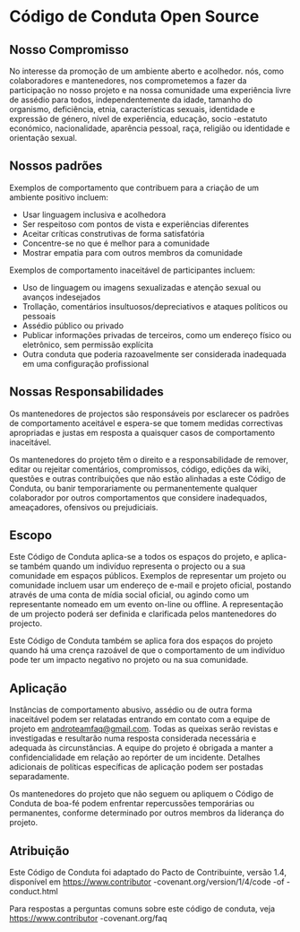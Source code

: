 # Código de Conduta Open Source

## Nosso Compromisso

No interesse da promoção de um ambiente aberto e acolhedor. nós, como colaboradores e mantenedores, nos comprometemos a fazer da participação no nosso projeto e na nossa comunidade uma experiência livre de assédio para todos, independentemente da idade, tamanho do organismo, deficiência, etnia, características sexuais, identidade e expressão de género, nível de experiência, educação, socio -estatuto económico, nacionalidade, aparência pessoal, raça, religião ou identidade e orientação sexual.

## Nossos padrões

Exemplos de comportamento que contribuem para a criação de um ambiente positivo incluem:

  - Usar linguagem inclusiva e acolhedora
  - Ser respeitoso com pontos de vista e experiências diferentes
  - Aceitar críticas construtivas de forma satisfatória
  - Concentre-se no que é melhor para a comunidade
  - Mostrar empatia para com outros membros da comunidade

Exemplos de comportamento inaceitável de participantes incluem:

  - Uso de linguagem ou imagens sexualizadas e atenção sexual ou avanços indesejados
  - Trollação, comentários insultuosos/depreciativos e ataques políticos ou pessoais
  - Assédio público ou privado
  - Publicar informações privadas de terceiros, como um endereço físico ou eletrônico, sem permissão explícita
  - Outra conduta que poderia razoavelmente ser considerada inadequada em uma configuração profissional

## Nossas Responsabilidades

Os mantenedores de projectos são responsáveis por esclarecer os padrões de comportamento aceitável e espera-se que tomem medidas correctivas apropriadas e justas em resposta a quaisquer casos de comportamento inaceitável.

Os mantenedores do projeto têm o direito e a responsabilidade de remover, editar ou rejeitar comentários, compromissos, código, edições da wiki, questões e outras contribuições que não estão alinhadas a este Código de Conduta, ou banir temporariamente ou permanentemente qualquer colaborador por outros comportamentos que considere inadequados, ameaçadores, ofensivos ou prejudiciais.

## Escopo

Este Código de Conduta aplica-se a todos os espaços do projeto, e aplica-se também quando um indivíduo representa o projecto ou a sua comunidade em espaços públicos. Exemplos de representar um projeto ou comunidade incluem usar um endereço de e-mail e projeto oficial, postando através de uma conta de mídia social oficial, ou agindo como um representante nomeado em um evento on-line ou offline. A representação de um projecto poderá ser definida e clarificada pelos mantenedores do projecto.

Este Código de Conduta também se aplica fora dos espaços do projeto quando há uma crença razoável de que o comportamento de um indivíduo pode ter um impacto negativo no projeto ou na sua comunidade.

## Aplicação

Instâncias de comportamento abusivo, assédio ou de outra forma inaceitável podem ser relatadas entrando em contato com a equipe de projeto em androteamfaq@gmail.com. Todas as queixas serão revistas e investigadas e resultarão numa resposta considerada necessária e adequada às circunstâncias. A equipe do projeto é obrigada a manter a confidencialidade em relação ao repórter de um incidente. Detalhes adicionais de políticas específicas de aplicação podem ser postadas separadamente.

Os mantenedores do projeto que não seguem ou apliquem o Código de Conduta de boa-fé podem enfrentar repercussões temporárias ou permanentes, conforme determinado por outros membros da liderança do projeto.

## Atribuição

Este Código de Conduta foi adaptado do Pacto de Contribuinte, versão 1.4, disponível em https://www.contributor -covenant.org/version/1/4/code -of -conduct.html

Para respostas a perguntas comuns sobre este código de conduta, veja https://www.contributor -covenant.org/faq